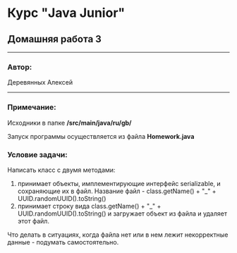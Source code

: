 # Курс "Java Junior" 
## Домашняя работа 3
* **
### Автор:
Деревянных Алексей
* **
### Примечание:

Исходники в папке **/src/main/java/ru/gb/**

Запуск программы осуществляется из файла **Homework.java**

### Условие задачи:
Написать класс с двумя методами:
1. принимает объекты, имплементирующие интерфейс serializable, и сохраняющие их в файл. Название файл - class.getName() + "_" + UUID.randomUUID().toString()
2. принимает строку вида class.getName() + "_" + UUID.randomUUID().toString() и загружает объект из файла и удаляет этот файл.

Что делать в ситуациях, когда файла нет или в нем лежит некорректные данные - подумать самостоятельно.
